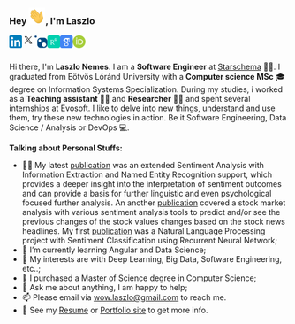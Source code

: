 ### Hey <img alt="👋" src="https://github.com/NemesLaszlo/NemesLaszlo/blob/master/hello.gif?raw=true" width="30" height="30" />, I'm Laszlo

<a href="https://www.linkedin.com/in/laszlo-nemes/">
  <img align="left" alt="NemesLaszlo's LinkdeIn" width="23px" src="https://github.com/NemesLaszlo/NemesLaszlo/blob/master/icons/linkedin.svg" />
</a>
<a href="https://twitter.com/Leslie_Nemes">
  <img align="left" alt="NemesLaszlo's Twitter" width="23px" src="https://github.com/NemesLaszlo/NemesLaszlo/blob/master/icons/twitter-x.svg" />
</a>
<a href="https://www.nuget.org/profiles/NemesLaszlo">
  <img align="left" alt="NemesLaszlo's Nuget" width="23px" src="https://github.com/NemesLaszlo/NemesLaszlo/blob/master/icons/nuget.svg" />
</a>
<a href="https://www.researchgate.net/profile/Laszlo-Nemes-4">
  <img align="left" alt="NemesLaszlo's ResearchGate" width="23px" src="https://github.com/NemesLaszlo/NemesLaszlo/blob/master/icons/researchgate.svg" />
</a>
<a href="https://scholar.google.hu/citations?user=Q3FgtVUAAAAJ&hl=en">
  <img align="left" alt="NemesLaszlo's Google Scholar" width="23px" src="https://github.com/NemesLaszlo/NemesLaszlo/blob/master/icons/google_scholar.svg" />
</a>
<a href="https://orcid.org/0000-0001-6167-9369/">
  <img align="left" alt="NemesLaszlo's Orcid" width="23px" src="https://github.com/NemesLaszlo/NemesLaszlo/blob/master/icons/orcid.svg" />
</a>
<br />
<br />

Hi there, I'm **Laszlo Nemes**. I am a **Software Engineer** at [Starschema](https://starschema.com/) 👨‍💻. I graduated from Eötvös Lóránd University with a **Computer science MSc** 🎓 degree on Information Systems Specialization. During my studies, i worked as a **Teaching assistant** 👨‍🏫 and **Researcher** 👨‍🔬 and spent several internships at Evosoft. I like to delve into new things, understand and use them, try these new technologies in action. Be it Software Engineering, Data Science / Analysis or DevOps 💻.
  
  **Talking about Personal Stuffs:**

- 👨‍💻 My latest [publication](https://www.mdpi.com/2076-3417/11/22/11017) was an extended Sentiment Analysis with Information Extraction and Named Entity Recognition support, which provides a deeper insight into the interpretation of sentiment outcomes and can provide a basis for further linguistic and even psychological focused further analysis. An another [publication](https://www.tandfonline.com/doi/full/10.1080/24751839.2021.1874252) covered a stock market analysis with various sentiment analysis tools to predict and/or see the previous changes of the stock values changes based on the stock news headlines. My first [publication](https://www.tandfonline.com/doi/full/10.1080/24751839.2020.1790793) was a Natural Language Processing project with Sentiment Classification using Recurrent Neural Network;
- 🌱 I’m currently learning Angular and Data Science; 
- 🤔 My interests are with Deep Learning, Big Data, Software Engineering, etc..;
- 💼 I purchased a Master of Science degree in Computer Science;
- 💬 Ask me about anything, I am happy to help;
- 📫 Please email via wow.laszlo@gmail.com to reach me.
- 📝 See my [Resume](https://laszlonemes.com/assets/CV%20-Eng.pdf) or [Portfolio site](https://laszlonemes.com) to get more info.
